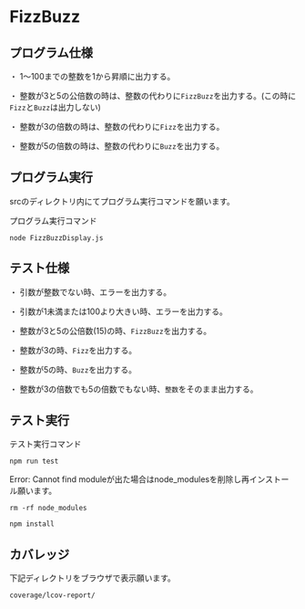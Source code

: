 # FizzBuzz

## プログラム仕様

・ 1〜100までの整数を1から昇順に出力する。

・ 整数が3と5の公倍数の時は、整数の代わりに`FizzBuzz`を出力する。(この時に`Fizz`と`Buzz`は出力しない)

・ 整数が3の倍数の時は、整数の代わりに`Fizz`を出力する。

・ 整数が5の倍数の時は、整数の代わりに`Buzz`を出力する。

## プログラム実行

srcのディレクトリ内にてプログラム実行コマンドを願います。

プログラム実行コマンド 

```
node FizzBuzzDisplay.js
```

## テスト仕様

・ 引数が整数でない時、エラーを出力する。

・ 引数が1未満または100より大きい時、エラーを出力する。

・ 整数が3と5の公倍数(15)の時、`FizzBuzz`を出力する。

・ 整数が3の時、`Fizz`を出力する。

・ 整数が5の時、`Buzz`を出力する。

・ 整数が3の倍数でも5の倍数でもない時、`整数`をそのまま出力する。

## テスト実行
  
テスト実行コマンド 

```
npm run test
```

Error: Cannot find moduleが出た場合はnode_modulesを削除し再インストール願います。

```
rm -rf node_modules
```

```
npm install 
```

## カバレッジ

下記ディレクトリをブラウザで表示願います。

```
coverage/lcov-report/
```
